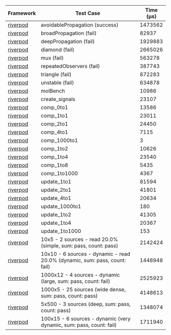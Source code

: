 | Framework | Test Case | Time (μs) |
| --- | --- | --- |
| [riverpod](https://github.com/rrousselGit/riverpod) | avoidablePropagation (success) | 1473562 |
| [riverpod](https://github.com/rrousselGit/riverpod) | broadPropagation (fail) | 82937 |
| [riverpod](https://github.com/rrousselGit/riverpod) | deepPropagation (fail) | 1929883 |
| [riverpod](https://github.com/rrousselGit/riverpod) | diamond (fail) | 2665026 |
| [riverpod](https://github.com/rrousselGit/riverpod) | mux (fail) | 563278 |
| [riverpod](https://github.com/rrousselGit/riverpod) | repeatedObservers (fail) | 387743 |
| [riverpod](https://github.com/rrousselGit/riverpod) | triangle (fail) | 872283 |
| [riverpod](https://github.com/rrousselGit/riverpod) | unstable (fail) | 634878 |
| [riverpod](https://github.com/rrousselGit/riverpod) | molBench | 10986 |
| [riverpod](https://github.com/rrousselGit/riverpod) | create_signals | 23107 |
| [riverpod](https://github.com/rrousselGit/riverpod) | comp_0to1 | 13586 |
| [riverpod](https://github.com/rrousselGit/riverpod) | comp_1to1 | 23011 |
| [riverpod](https://github.com/rrousselGit/riverpod) | comp_2to1 | 24450 |
| [riverpod](https://github.com/rrousselGit/riverpod) | comp_4to1 | 7115 |
| [riverpod](https://github.com/rrousselGit/riverpod) | comp_1000to1 | 3 |
| [riverpod](https://github.com/rrousselGit/riverpod) | comp_1to2 | 10626 |
| [riverpod](https://github.com/rrousselGit/riverpod) | comp_1to4 | 23540 |
| [riverpod](https://github.com/rrousselGit/riverpod) | comp_1to8 | 5435 |
| [riverpod](https://github.com/rrousselGit/riverpod) | comp_1to1000 | 4367 |
| [riverpod](https://github.com/rrousselGit/riverpod) | update_1to1 | 81594 |
| [riverpod](https://github.com/rrousselGit/riverpod) | update_2to1 | 41801 |
| [riverpod](https://github.com/rrousselGit/riverpod) | update_4to1 | 20634 |
| [riverpod](https://github.com/rrousselGit/riverpod) | update_1000to1 | 180 |
| [riverpod](https://github.com/rrousselGit/riverpod) | update_1to2 | 41305 |
| [riverpod](https://github.com/rrousselGit/riverpod) | update_1to4 | 20367 |
| [riverpod](https://github.com/rrousselGit/riverpod) | update_1to1000 | 153 |
| [riverpod](https://github.com/rrousselGit/riverpod) | 10x5 - 2 sources - read 20.0% (simple, sum: pass, count: pass) | 2142424 |
| [riverpod](https://github.com/rrousselGit/riverpod) | 10x10 - 6 sources - dynamic - read 20.0% (dynamic, sum: pass, count: fail) | 1448948 |
| [riverpod](https://github.com/rrousselGit/riverpod) | 1000x12 - 4 sources - dynamic (large, sum: pass, count: fail) | 2525923 |
| [riverpod](https://github.com/rrousselGit/riverpod) | 1000x5 - 25 sources (wide dense, sum: pass, count: pass) | 4148613 |
| [riverpod](https://github.com/rrousselGit/riverpod) | 5x500 - 3 sources (deep, sum: pass, count: pass) | 1348074 |
| [riverpod](https://github.com/rrousselGit/riverpod) | 100x15 - 6 sources - dynamic (very dynamic, sum: pass, count: fail) | 1711940 |
